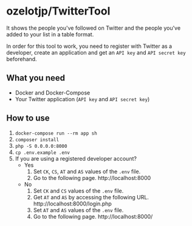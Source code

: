 # ozelotjp/TwitterTool

It shows the people you've followed on Twitter and the people you've added to your list in a table format.

In order for this tool to work, you need to register with Twitter as a developer, create an application and get an `API key` and `API secret key` beforehand.

## What you need

- Docker and Docker-Compose
- Your Twitter application (`API key` and `API secret key`)

## How to use

1. `docker-compose run --rm app sh`
2. `composer install`
3. `php -S 0.0.0.0:8000`
4. `cp .env.example .env`
5. If you are using a registered developer account?
    - Yes
        1. Set `CK`, `CS`, `AT` and `AS` values of the `.env` file.
        2. Go to the following page.
        http://localhost:8000
    - No
        1. Set `CK` and `CS` values of the `.env` file.
        2. Get `AT` and `AS` by accessing the following URL.
        http://localhost:8000/login.php
        3. Set `AT` and `AS` values of the `.env` file.
        4. Go to the following page.
        http://localhost:8000/
